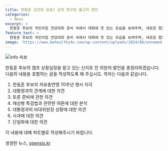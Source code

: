 ```yaml
---
title: 한동훈 김건희 읽씹? 공적 창구로 풀고자 판단
categories:
  - News
excerpt: >
  한동훈 후보의 국민의힘 전당대회 준비 속에서 대화에 뜻 있는 모습을 보여주며, 새로운 합동 TV토론에 대한 열망이 클 수 있다. 또한, 한동훈표의 채해병 특검법 대안 제시로 채상병을 위한 진정한 특검법 제정에 관한 기사이기도 하다. 또한, 기자의 여러 질문에 대해 캠프 상황실장은 신중한 대답을 했으며, 당 안에서의 일부 논란에 대해서는 당 대표 후보들이 스스로 해결해 나갈 것을 강조한 모습이 돋보인다.
feature_text: >
  한동훈 후보의 국민의힘 전당대회 준비 속에서 대화에 뜻 있는 모습을 보여주며, 새로운 합동 TV토론에 대한 열망이 클 수 있다. 또한, 한동훈표의 채해병 특검법 대안 제시로 채상병을 위한 진정한 특검법 제정에 관한 기사이기도 하다. 또한, 기자의 여러 질문에 대해 캠프 상황실장은 신중한 대답을 했으며, 당 안에서의 일부 논란에 대해서는 당 대표 후보들이 스스로 해결해 나갈 것을 강조한 모습이 돋보인다.
image: 'https://www.behealthy4u.com/wp-content/uploads/2024/06/unnamed-file.png'
---
```


<p><img src="https://www.behealthy4u.com/wp-content/uploads/2024/06/unnamed-file.png" alt="info 속보" /></p>

<p>한동훈 후보의 캠프 상황실장을 맡고 있는 신지호 전 의원의 발언을 총정리하겠습니다. 다음의 내용을 포함하는 글을 작성하도록 해 주십시오. 목차는 다음과 같습니다.</p>

<ol>
<li>한동훈 후보의 자유총연맹 70주년 행사 지각</li>
<li>대통령과의 관계에 대한 의견</li>
<li>토론 준비에 관한 의견</li>
<li>채상병 특검법과 관련한 여론에 대한 분석</li>
<li>대통령과의 비대위원장 상황에 대한 의견</li>
<li>사과에 대한 의견</li>
<li>단일화에 대한 의견</li>
</ol>

<p>각 내용에 대해 파트별로 작성해주시기 바랍니다.</p>
생생한 뉴스, <a href="https://opensis.kr" rel="dofollow">opensis.kr</a>


